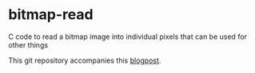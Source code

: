 # bitmap-read
C code to read a bitmap image into individual pixels that can be used for other things

This git repository accompanies this [blogpost](http://www.thirumal.in/2012/01/simple-steganography-part-1.html).
